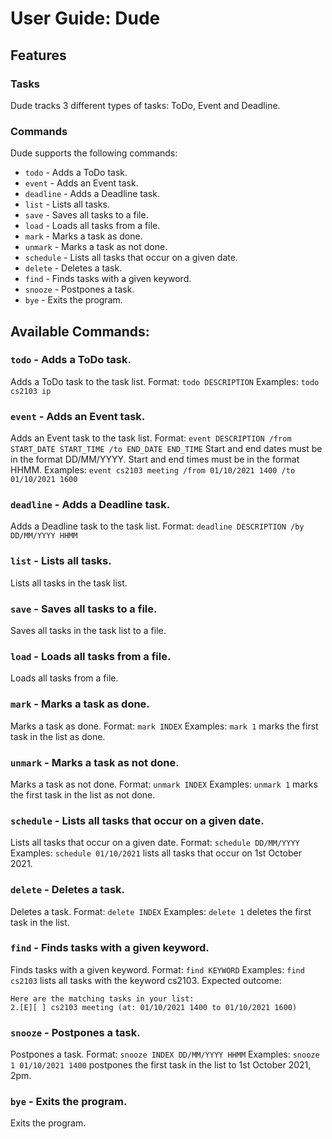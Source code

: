 # User Guide: Dude

## Features 
### Tasks
Dude tracks 3 different types of tasks: ToDo, Event and Deadline.
### Commands
Dude supports the following commands:
* `todo` - Adds a ToDo task.
* `event` - Adds an Event task.
* `deadline` - Adds a Deadline task.
* `list` - Lists all tasks.
* `save` - Saves all tasks to a file.
* `load` - Loads all tasks from a file.
* `mark` - Marks a task as done.
* `unmark` - Marks a task as not done.
* `schedule` - Lists all tasks that occur on a given date.
* `delete` - Deletes a task.
* `find` - Finds tasks with a given keyword.
* `snooze` - Postpones a task.
* `bye` - Exits the program.

## Available Commands:
### `todo` - Adds a ToDo task.
Adds a ToDo task to the task list.
Format: `todo DESCRIPTION`
Examples: `todo cs2103 ip`

### `event` - Adds an Event task.
Adds an Event task to the task list.
Format: `event DESCRIPTION /from START_DATE START_TIME /to END_DATE END_TIME`
Start and end dates must be in the format DD/MM/YYYY.
Start and end times must be in the format HHMM.
Examples: `event cs2103 meeting /from 01/10/2021 1400 /to 01/10/2021 1600`

### `deadline` - Adds a Deadline task.
Adds a Deadline task to the task list.
Format: `deadline DESCRIPTION /by DD/MM/YYYY HHMM`

### `list` - Lists all tasks.
Lists all tasks in the task list.

### `save` - Saves all tasks to a file.
Saves all tasks in the task list to a file.

### `load` - Loads all tasks from a file.
Loads all tasks from a file.

### `mark` - Marks a task as done.
Marks a task as done.
Format: `mark INDEX`
Examples: `mark 1` marks the first task in the list as done.

### `unmark` - Marks a task as not done.
Marks a task as not done.
Format: `unmark INDEX`
Examples: `unmark 1` marks the first task in the list as not done.

### `schedule` - Lists all tasks that occur on a given date.
Lists all tasks that occur on a given date.
Format: `schedule DD/MM/YYYY`
Examples: `schedule 01/10/2021` lists all tasks that occur on 1st October 2021.

### `delete` - Deletes a task.
Deletes a task.
Format: `delete INDEX`
Examples: `delete 1` deletes the first task in the list.

### `find` - Finds tasks with a given keyword.
Finds tasks with a given keyword.
Format: `find KEYWORD`
Examples: `find cs2103` lists all tasks with the keyword cs2103.
Expected outcome:
```
Here are the matching tasks in your list:
2.[E][ ] cs2103 meeting (at: 01/10/2021 1400 to 01/10/2021 1600)
```

### `snooze` - Postpones a task.
Postpones a task.
Format: `snooze INDEX DD/MM/YYYY HHMM`
Examples: `snooze 1 01/10/2021 1400` postpones the first task in the list to 1st October 2021, 2pm.

### `bye` - Exits the program.
Exits the program.


